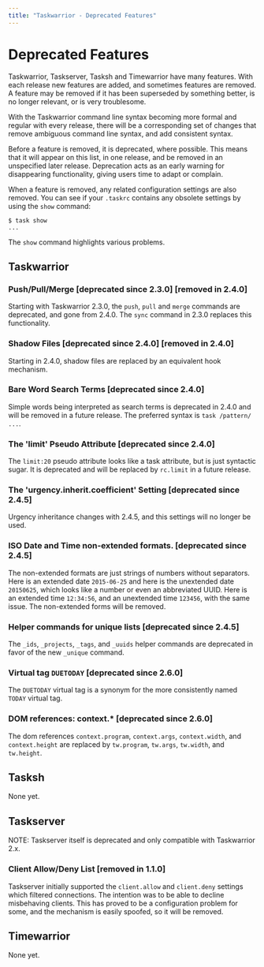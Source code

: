 ```yaml
---
title: "Taskwarrior - Deprecated Features"
---
```


# Deprecated Features

Taskwarrior, Taskserver, Tasksh and Timewarrior have many features.
With each release new features are added, and sometimes features are removed.
A feature may be removed if it has been superseded by something better, is no longer relevant, or is very troublesome.

With the Taskwarrior command line syntax becoming more formal and regular with every release, there will be a corresponding set of changes that remove ambiguous command line syntax, and add consistent syntax.

Before a feature is removed, it is deprecated, where possible.
This means that it will appear on this list, in one release, and be removed in an unspecified later release.
Deprecation acts as an early warning for disappearing functionality, giving users time to adapt or complain.

When a feature is removed, any related configuration settings are also removed.
You can see if your `.taskrc` contains any obsolete settings by using the `show` command:

```
$ task show
...
```

The `show` command highlights various problems.

## Taskwarrior

### Push/Pull/Merge [deprecated since 2.3.0] [removed in 2.4.0]

Starting with Taskwarrior 2.3.0, the `push`, `pull` and `merge` commands are deprecated, and gone from 2.4.0.
The `sync` command in 2.3.0 replaces this functionality.

### Shadow Files [deprecated since 2.4.0] [removed in 2.4.0]

Starting in 2.4.0, shadow files are replaced by an equivalent hook mechanism.

### Bare Word Search Terms [deprecated since 2.4.0]

Simple words being interpreted as search terms is deprecated in 2.4.0 and will be removed in a future release.
The preferred syntax is `task /pattern/ ...`.

### The 'limit' Pseudo Attribute [deprecated since 2.4.0]

The `limit:20` pseudo attribute looks like a task attribute, but is just syntactic sugar.
It is deprecated and will be replaced by `rc.limit` in a future release.

### The 'urgency.inherit.coefficient' Setting [deprecated since 2.4.5]

Urgency inheritance changes with 2.4.5, and this settings will no longer be used.

### ISO Date and Time non-extended formats. [deprecated since 2.4.5]

The non-extended formats are just strings of numbers without separators.
Here is an extended date `2015-06-25` and here is the unextended date `20150625`, which looks like a number or even an abbreviated UUID.
Here is an extended time `12:34:56`, and an unextended time `123456`, with the same issue.
The non-extended forms will be removed.

### Helper commands for unique lists [deprecated since 2.4.5]

The `_ids`, `_projects`, `_tags`, and `_uuids` helper commands are deprecated in favor of the new `_unique` command.

### Virtual tag `DUETODAY` [deprecated since 2.6.0]

The `DUETODAY` virtual tag is a synonym for the more consistently named `TODAY` virtual tag.

### DOM references: context.* [deprecated since 2.6.0]

The dom references `context.program`, `context.args`, `context.width`, and `context.height` are replaced by `tw.program`, `tw.args`, `tw.width`, and `tw.height`.

## Tasksh

None yet.

## Taskserver

NOTE: Taskserver itself is deprecated and only compatible with Taskwarrior 2.x.

### Client Allow/Deny List [removed in 1.1.0]

Taskserver initially supported the `client.allow` and `client.deny` settings which filtered connections.
The intention was to be able to decline misbehaving clients.
This has proved to be a configuration problem for some, and the mechanism is easily spoofed, so it will be removed.

## Timewarrior

None yet.
